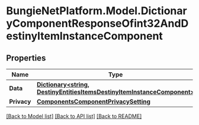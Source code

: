 # BungieNetPlatform.Model.DictionaryComponentResponseOfint32AndDestinyItemInstanceComponent
## Properties

Name | Type | Description | Notes
------------ | ------------- | ------------- | -------------
**Data** | [**Dictionary&lt;string, DestinyEntitiesItemsDestinyItemInstanceComponent&gt;**](DestinyEntitiesItemsDestinyItemInstanceComponent.md) |  | [optional] 
**Privacy** | [**ComponentsComponentPrivacySetting**](ComponentsComponentPrivacySetting.md) |  | [optional] 

[[Back to Model list]](../README.md#documentation-for-models) [[Back to API list]](../README.md#documentation-for-api-endpoints) [[Back to README]](../README.md)


